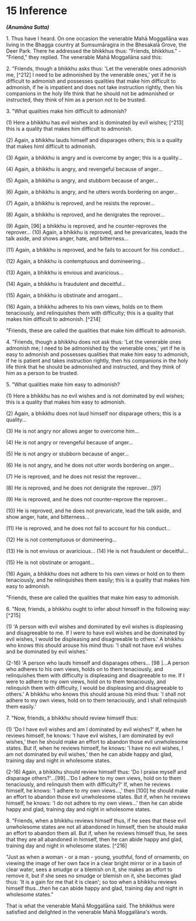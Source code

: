 # 15 Inference
***(Anumāna Sutta)***

1\. Thus have I heard. On one occasion the venerable Mahā Moggallāna was living in the Bhagga country at Sumsumāragira in the Bhesakalā Grove, the Deer Park. There he addressed the bhikkhus thus: "Friends, bhikkhus." - "Friend," they replied. The venerable Mahā Moggallāna said this:

2\. "Friends, though a bhikkhu asks thus: 'Let the venerable ones admonish me, [^212] I need to be admonished by the venerable ones,' yet if he is difficult to admonish and possesses qualities that make him difficult to admonish, if he is impatient and does not take instruction rightly, then his companions in the holy life think that he should not be admonished or instructed, they think of him as a person not to be trusted.

3\. "What qualities make him difficult to admonish?

(1) Here a bhikkhu has evil wishes and is dominated by evil wishes; [^213] this is a quality that makes him difficult to admonish.

(2) Again, a bhikkhu lauds himself and disparages others; this is a quality that makes himl difficult to admonish.

(3) Again, a bhikkhu is angry and is overcome by anger; this is a quality...

(4) Again, a bhikkhu is angry, and revengeful because of anger...

(5) Again, a bhikkhu is angry, and stubborn because of anger...

(6) Again, a bhikkhu is angry, and he utters words bordering on anger...

(7) Again, a bhikkhu is reproved, and he resists the reprover...

(8) Again, a bhikkhu is reproved, and he denigrates the reprover...

(9) Again, [96] a bhikkhu is reproved, and he counter-reproves the reprover...
(10) Again, a bhikkhu is reproved, and he prevaricates, leads the talk aside, and shows anger, hate, and bitterness...

(11) Again, a bhikkhu is reproved, and he fails to account for his conduct...

(12) Again, a bhikkhu is contemptuous and domineering...

(13) Again, a bhikkhu is envious and avaricious...

(14) Again, a bhikkhu is fraudulent and deceitful...

(15) Again, a bhikkhu is obstinate and arrogant...

(16) Again, a bhikkhu adheres to his own views, holds on to them tenaciously, and relinquishes them with difficulty; this is a quality that makes him difficult to admonish. [^214]

"Friends, these are called the qualities that make him difficult to admonish.

<!--pg-->
4\. "Friends, though a bhikkhu does not ask thus: 'Let the venerable ones admonish me; I need to be admonished by the venerable ones,' yet if he is easy to admonish and possesses qualities that make him easy to admonish, if he is patient and takes instruction rightly, then his companions in the holy life think that he should be admonished and instructed, and they think of him as a person to be trusted.

5\. "What qualities make him easy to admonish?

(1) Here a bhikkhu has no evil wishes and is not dominated by evil wishes; this is a quality that makes him easy to admonish.

(2) Again, a bhikkhu does not laud himself nor disparage others; this is a quality...

(3) He is not angry nor allows anger to overcome him...

(4) He is not angry or revengeful because of anger...

(5) He is not angry or stubborn because of anger...

(6) He is not angry, and he does not utter words bordering on anger...

(7) He is reproved, and he does not resist the reprover...

(8) He is reproved, and he does not denigrate the reprover...[97]

(9) He is reproved, and he does not counter-reprove the reprover...

(10) He is reproved, and he does not prevaricate, lead the talk aside, and show anger, hate, and bitterness...

(11) He is reproved, and he does not fail to account for his conduct...

(12) He is not contemptuous or domineering...

(13) He is not envious or avaricious...
(14) He is not fraudulent or deceitful...

(15) He is not obstinate or arrogant...

(16) Again, a bhikkhu does not adhere to his own views or hold on to them tenaciously, and he relinquishes them easily; this is a quality that makes him easy to admonish.

"Friends, these are called the qualities that make him easy to admonish.

<!--pg-->
6\. "Now, friends, a bhikkhu ought to infer about himself in the following way: [^215]

(1) 'A person with evil wishes and dominated by evil wishes is displeasing and disagreeable to me. If I were to have evil wishes and be dominated by evil wishes, I would be displeasing and disagreeable to others.' A bhikkhu who knows this should arouse his mind thus: 'I shall not have evil wishes and be dominated by evil wishes.'

(2-16) 'A person who lauds himself and disparages others... [98 ]...A person who adheres to his own views, holds on to them tenaciously, and relinquishes them with difficulty is displeasing and disagreeable to me. If I were to adhere to my own views, hold on to them tenaciously, and relinquish them with difficulty, I would be displeasing and disagreeable to others.' A bhikkhu who knows this should arouse his mind thus: 'I shall not adhere to my own views, hold on to them tenaciously, and I shall relinquish them easily.'

<!--pg-->
7\. "Now, friends, a bhikkhu should review himself thus:

(1) 'Do I have evil wishes and am I dominated by evil wishes?' If, when he reviews himself, he knows: 'I have evil wishes, I am dominated by evil wishes,' then he should make an effort to abandon those evil unwholesome states. But if, when he reviews himself, he knows: 'I have no evil wishes, I am not dominated by evil wishes,' then he can abide happy and glad, training day and night in wholesome states.

(2-16) Again, a bhikkhu should review himself thus: 'Do I praise myself and disparage others?'...[99]...'Do I adhere to my own views, hold on to them tenaciously, and relinquish them with difficulty?' If, when he reviews himself, he knows: 'I adhere to my own views...,' then [100] he should make an effort to abandon those evil unwholesome states. But if, when he reviews himself, he knows: 'I do not adhere to my own
views...' then he can abide happy and glad, training day and night in wholesome states.

8\. "Friends, when a bhikkhu reviews himself thus, if he sees that these evil unwholesome states are not all abandoned in himself, then he should make an effort to abandon them all. But if, when he reviews himself thus, he sees that they are all abandoned in himself, then he can abide happy and glad, training day and night in wholesome states. [^216]

"Just as when a woman - or a man - young, youthful, fond of ornaments, on viewing the image of her own face in a clear bright mirror or in a basin of clear water, sees a smudge or a blemish on it, she makes an effort to remove it, but if she sees no smudge or blemish on it, she becomes glad thus: 'It is a gain for me that it is clean'; so too when a bhikkhu reviews himself thus...then he can abide happy and glad, training day and night in wholesome states."

That is what the venerable Mahā Moggallāna said. The bhikkhus were satisfied and delighted in the venerable Mahā Moggallāna's words.